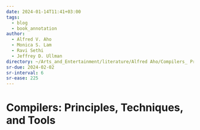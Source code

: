 ```yaml
---
date: 2024-01-14T11:41+03:00
tags:
  - blog
  - book_annotation
author:
  - Alfred V. Aho
  - Monica S. Lam
  - Ravi Sethi
  - Jeffrey D. Ullman
directory: ~/Arts_and_Entertainment/literature/Alfred Aho/Compilers_ Principles, Techniques, and Tools (1618)/
sr-due: 2024-02-02
sr-interval: 6
sr-ease: 225
---
```


# Compilers: Principles, Techniques, and Tools
